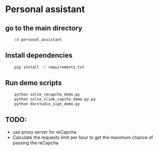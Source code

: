 # Personal assistant

## go to the main directory
```bash
    cd personal_assistant
```

## Install dependencies
```bash
    pip install -r requirements.txt
```

## Run demo scripts
```bash
    python solve_recapcha_demo.py
    python solve_slide_capcha_demo.py.py
    python docstudio_sign_demo.py
```

## TODO:
* use proxy server for reCapcha
* Calculate the requests limit per hour to get the maximum chance of passing the reCapcha




